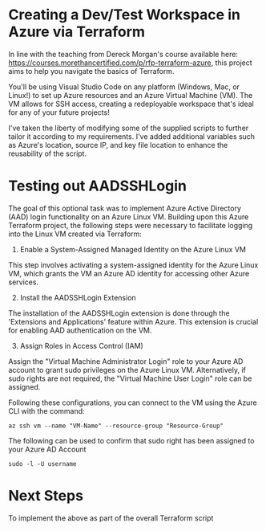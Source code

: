 # Creating a Dev/Test Workspace in Azure via Terraform

In line with the teaching from Dereck Morgan's course available here: https://courses.morethancertified.com/p/rfp-terraform-azure, this project aims to help you navigate the basics of Terraform. 

You'll be using Visual Studio Code on any platform (Windows, Mac, or Linux!) to set up Azure resources and an Azure Virtual Machine (VM). The VM allows for SSH access, creating a redeployable workspace that's ideal for any of your future projects!

I've taken the liberty of modifying some of the supplied scripts to further tailor it according to my requirements. I've added additional variables such as Azure's location, source IP, and key file location to enhance the reusability of the script.

# Testing out AADSSHLogin

The goal of this optional task was to implement Azure Active Directory (AAD) login functionality on an Azure Linux VM. Building upon this Azure Terraform project, the following steps were necessary to facilitate logging into the Linux VM created via Terraform:

1. Enable a System-Assigned Managed Identity on the Azure Linux VM

This step involves activating a system-assigned identity for the Azure Linux VM, which grants the VM an Azure AD identity for accessing other Azure services.

2. Install the AADSSHLogin Extension

The installation of the AADSSHLogin extension is done through the 'Extensions and Applications' feature within Azure. This extension is crucial for enabling AAD authentication on the VM.

3. Assign Roles in Access Control (IAM)

Assign the "Virtual Machine Administrator Login" role to your Azure AD account to grant sudo privileges on the Azure Linux VM. Alternatively, if sudo rights are not required, the "Virtual Machine User Login" role can be assigned.

Following these configurations, you can connect to the VM using the Azure CLI with the command:

```
az ssh vm --name "VM-Name" --resource-group "Resource-Group"

```

The following can be used to confirm that sudo right has been assigned to your Azure AD Account 

```
sudo -l -U username

```

# Next Steps

To implement the above as part of the overall Terraform script
